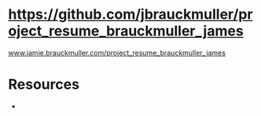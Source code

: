 # https://github.com/jbrauckmuller/project_resume_brauckmuller_james
www.jamie.brauckmuller.com/project_resume_brauckmuller_james
# Resources
*
